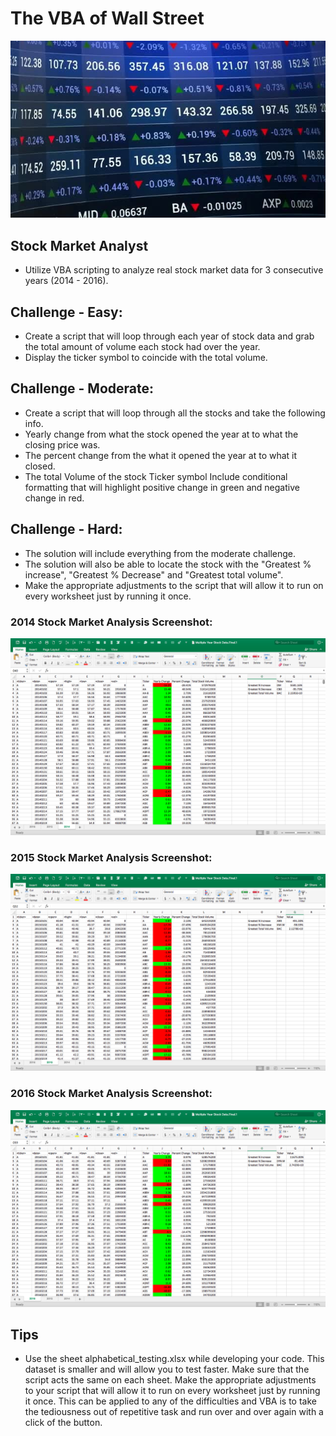 # The VBA of Wall Street
![alt tag](https://github.com/PetraLee2019/The-VBA-of-Wall-Street/blob/master/Stock%20Market.jpg?raw=true)
## Stock Market Analyst 
- Utilize VBA scripting to analyze real stock market data for 3 consecutive years (2014 - 2016). 

## Challenge - Easy:
- Create a script that will loop through each year of stock data and grab the total amount of volume each stock had over the year.
- Display the ticker symbol to coincide with the total volume.

## Challenge - Moderate:
- Create a script that will loop through all the stocks and take the following info.
- Yearly change from what the stock opened the year at to what the closing price was.
- The percent change from the what it opened the year at to what it closed.
- The total Volume of the stock Ticker symbol Include conditional formatting that will highlight positive change in green and negative change in red.

## Challenge - Hard:
- The solution will include everything from the moderate challenge.
- The solution will also be able to locate the stock with the "Greatest % increase", "Greatest % Decrease" and "Greatest total volume".
- Make the appropriate adjustments to the script that will allow it to run on every worksheet just by running it once.

### 2014 Stock Market Analysis Screenshot:
![alt tag](https://github.com/PetraLee2019/The-VBA-of-Wall-Street/blob/master/Multiple%20Year%20Stock%20Data%202014.png?raw=true)
### 2015 Stock Market Analysis Screenshot:
![alt tag](https://github.com/PetraLee2019/The-VBA-of-Wall-Street/blob/master/Multiple%20Year%20Stock%20Data%202015.png?raw=true)
### 2016 Stock Market Analysis Screenshot:
![alt tag](https://github.com/PetraLee2019/The-VBA-of-Wall-Street/blob/master/Multiple%20Year%20Stock%20Data%202016.png?raw=true)

## Tips
- Use the sheet alphabetical_testing.xlsx while developing your code. This dataset is smaller and will allow you
to test faster. Make sure that the script acts the same on each sheet. Make the appropriate adjustments to your script that will allow it to run on every worksheet just by running it once. This can be applied to any of the difficulties and VBA is to take the tediousness out of repetitive task and run over and over again with a click of the button.
